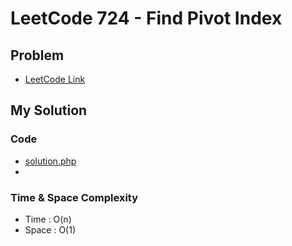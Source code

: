 # LeetCode 724 - Find Pivot Index

## Problem  
- [LeetCode Link](https://leetcode.com/problems/find-pivot-index/)

## My Solution

### Code
- [solution.php](./solution.php)
- 

### Time & Space Complexity
- Time  : O(n)
- Space : O(1)
